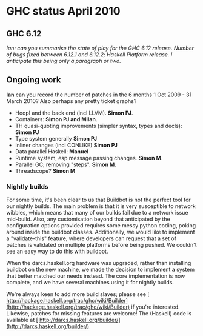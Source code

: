 # GHC status April 2010


## GHC 6.12



*Ian: can you summarise the state of play for the GHC 6.12 release.  Number of bugs fixed between 6.12.1 and 6.12.2; Haskell Platform release.  I anticipate this being only a paragraph or two.*


## Ongoing work



**Ian** can you record the number of patches in the 6 months 1 Oct 2009 - 31 March 2010?
Also perhaps any pretty ticket graphs?


- Hoopl and the back end (incl LLVM).  **Simon PJ**.
- Containers: **Simon PJ and Milan**.
- TH quasi-quoting improvements (simpler syntax, types and decls): **Simon PJ**
- Type system generally **Simon PJ**
- Inliner changes (incl CONLIKE) **Simon PJ**
- Data parallel Haskell: **Manuel**
- Runtime system, esp message passing changes.  **Simon M**.
- Parallel GC; removing "steps".  **Simon M**.
- Threadscope? **Simon M**

### Nightly builds



For some time, it's been clear to us that Buildbot is not the perfect tool for our nightly builds. The main problem is that it is very susceptible to network wibbles, which means that many of our builds fail due to a network issue mid-build. Also, any customisation beyond that anticipated by the configuration options provided requires some messy python coding, poking around inside the buildbot classes. Additionally, we would like to implement a "validate-this" feature, where developers can request that a set of patches is validated on multiple platforms before being pushed. We couldn't see an easy way to do this with buildbot.



When the darcs.haskell.org hardware was upgraded, rather than installing buildbot on the new machine, we made the decision to implement a system that better matched our needs instead. The core implementation is now complete, and we have several machines using it for nightly builds.



We're always keen to add more build slaves; please see [
http://hackage.haskell.org/trac/ghc/wiki/Builder](http://hackage.haskell.org/trac/ghc/wiki/Builder) if you're interested. Likewise, patches for missing features are welcome! The (Haskell) code is available at [
http://darcs.haskell.org/builder/](http://darcs.haskell.org/builder/)


